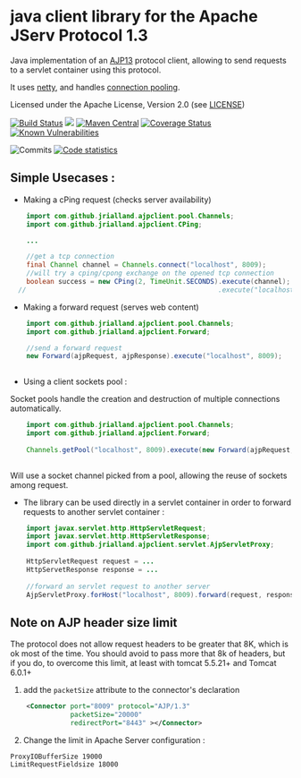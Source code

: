 java client library for the Apache JServ Protocol 1.3
==============================

Java implementation of an [AJP13](https://en.wikipedia.org/wiki/Apache_JServ_Protocol) protocol client, allowing to send requests to a servlet container using this protocol.

It uses [netty](https://netty.io/), and handles [connection pooling](https://github.com/hexiaofeng/poolnetty).

Licensed under the Apache License, Version 2.0 (see [LICENSE](https://github.com/jrialland/ajp-client/blob/master/LICENSE))

[![Build Status](https://api.travis-ci.com/jrialland/ajp-client.svg)](https://app.travis-ci.com/github/jrialland/ajp-client)
[![](https://jitpack.io/v/jrialland/ajp-client.svg)](https://jitpack.io/#jrialland/ajp-client)
[![Maven Central](https://maven-badges.herokuapp.com/maven-central/com.github.jrialland/ajpclient/badge.svg)](https://maven-badges.herokuapp.com/maven-central/com.github.jrialland/ajpclient)
[![Coverage Status](https://img.shields.io/coveralls/jrialland/ajp-client.svg)](https://coveralls.io/r/jrialland/ajp-client)
[![Known Vulnerabilities](https://snyk.io/test/github/jrialland/ajp-client/badge.svg)](https://snyk.io/test/github/jrialland/ajp-client)





![Commits](https://www.openhub.net/p/ajp-client/analyses/latest/commits_spark.png)
[![Code statistics](http://www.ohloh.net/p/ajp-client/widgets/project_thin_badge.gif)](https://www.ohloh.net/p/ajp-client)

Simple Usecases :
------------------

* Making a cPing request (checks server availability)

```java
	import com.github.jrialland.ajpclient.pool.Channels;
	import com.github.jrialland.ajpclient.CPing;

	...

	//get a tcp connection
	final Channel channel = Channels.connect("localhost", 8009);
	//will try a cping/cpong exchange on the opened tcp connection
	boolean success = new CPing(2, TimeUnit.SECONDS).execute(channel);
  //                                                .execute("localhost", 8009);	
```

* Making a forward request (serves web content)

```java
	import com.github.jrialland.ajpclient.pool.Channels;
	import com.github.jrialland.ajpclient.Forward;

	//send a forward request
	new Forward(ajpRequest, ajpResponse).execute("localhost", 8009);
	
```

* Using a client sockets pool :

Socket pools handle the creation and destruction of multiple connections automatically.

```java
	import com.github.jrialland.ajpclient.pool.Channels;
	import com.github.jrialland.ajpclient.Forward;
	
	Channels.getPool("localhost", 8009).execute(new Forward(ajpRequest, ajpResponse));
	
```
Will use a socket channel picked from a pool, allowing the reuse of sockets among request.

* The library can be used directly in a servlet container in order to forward requests to another servlet container :

```java
	import javax.servlet.http.HttpServletRequest;
	import javax.servlet.http.HttpServletResponse;
	import com.github.jrialland.ajpclient.servlet.AjpServletProxy;
	
	HttpServletRequest request = ...
	HttpServetResponse response = ...
	
	//forward an servlet request to another server
	AjpServletProxy.forHost("localhost", 8009).forward(request, response);
```

Note on AJP header size limit
---------------------

  The protocol does not allow request headers to be greater that 8K, which is ok most of the time.
  You should avoid to pass more that 8k of headers, but if you do, to overcome this limit, at least with tomcat 5.5.21+ and Tomcat 6.0.1+

1) add the ``packetSize`` attribute to the connector's declaration

```xml
    <Connector port="8009" protocol="AJP/1.3"
               packetSize="20000"
               redirectPort="8443" ></Connector>
```

2) Change the limit in Apache Server configuration :
```
ProxyIOBufferSize 19000 
LimitRequestFieldsize 18000
```
